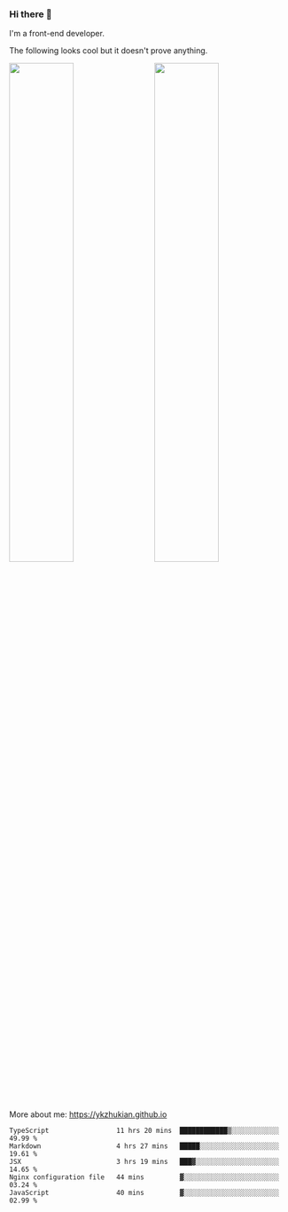 ### Hi there 👋

I'm a front-end developer.

The following looks cool but it doesn't prove anything.

[<img align="right" width="48%" src="https://github-readme-stats.vercel.app/api?username=ykzhukian&show_icons=true&theme=dracula">](https://github.com/anuraghazra/github-readme-stats)

[<img width="48%" src="https://github-readme-stats.vercel.app/api/top-langs/?username=ykzhukian&layout=compact&theme=dracula">](https://github.com/anuraghazra/github-readme-stats)

More about me: 
https://ykzhukian.github.io

<!--START_SECTION:waka-->
```text
TypeScript                 11 hrs 20 mins  ████████████▒░░░░░░░░░░░░   49.99 % 
Markdown                   4 hrs 27 mins   █████░░░░░░░░░░░░░░░░░░░░   19.61 % 
JSX                        3 hrs 19 mins   ███▓░░░░░░░░░░░░░░░░░░░░░   14.65 % 
Nginx configuration file   44 mins         ▓░░░░░░░░░░░░░░░░░░░░░░░░   03.24 % 
JavaScript                 40 mins         ▓░░░░░░░░░░░░░░░░░░░░░░░░   02.99 % 
```
<!--END_SECTION:waka-->
